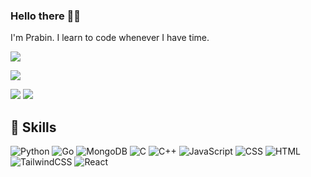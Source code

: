 ### Hello there 👋🏻

I'm Prabin. I learn to code whenever I have time.

<!---
<p><img
 align="left" 
src="https://github-readme-stats.vercel.app/api/top-langs/?username=prabinb19&langs_count=12&layout=donut"
 alt="prabinb19" /></p> */
-->
<!--
<p>&nbsp;<img 
align="center" 
src="https://github-readme-stats.vercel.app/api?username=prabinb19&show_icons=true&locale=en"
 alt="prabinb19" /></p>
 -->
<!--<p
 align="left"> <a 
href="https://github.com/ryo-ma/github-profile-trophy"><img 
src="https://github-profile-trophy.vercel.app/?username=prabinb19" 
alt="prabinb19" /></a> </p>
-->

![](http://github-profile-summary-cards.vercel.app/api/cards/profile-details?username=prabinb19&theme=dracula)

![](http://github-profile-summary-cards.vercel.app/api/cards/repos-per-language?username=prabinb19&theme=dracula&exclude=jupyter%20Notebook)

![](http://github-profile-summary-cards.vercel.app/api/cards/stats?username=prabinb19&theme=dracula)
![](http://github-profile-summary-cards.vercel.app/api/cards/productive-time?username=prabinb19&theme=dracula&utcOffset=-6)

## 💼 Skills

![Python](https://img.shields.io/badge/python-3670A0?style=for-the-badge&logo=python&logoColor=ffdd54)
![Go](https://img.shields.io/badge/go-%2300ADD8.svg?style=for-the-badge&logo=go&logoColor=white)
![MongoDB](https://img.shields.io/badge/MongoDB-%234ea94b.svg?style=for-the-badge&logo=mongodb&logoColor=white)
![C](https://img.shields.io/badge/-C-A8B9CC?style=for-the-badge&logo=c&logoColor=white)
![C++](https://img.shields.io/badge/c++-%2300599C.svg?style=for-the-badge&logo=c%2B%2B&logoColor=white)
![JavaScript](https://img.shields.io/badge/-JavaScript-F7DF1E?style=for-the-badge&logo=javascript&logoColor=black)
![CSS](https://img.shields.io/badge/-CSS-1572B6?style=for-the-badge&logo=css3&logoColor=white)
![HTML](https://img.shields.io/badge/-HTML-E34F26?style=for-the-badge&logo=html5&logoColor=white)
![TailwindCSS](https://img.shields.io/badge/tailwindcss-%2338B2AC.svg?style=for-the-badge&logo=tailwind-css&logoColor=white)
![React](https://img.shields.io/badge/-ReactJs-61DAFB?logo=react&logoColor=white&style=for-the-badge)
